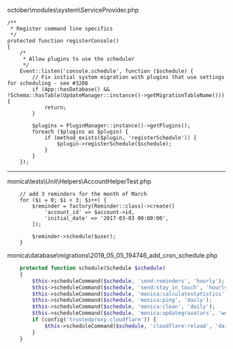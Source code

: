 october\modules\system\ServiceProvider.php

    /**
     * Register command line specifics
     */
    protected function registerConsole()
    {
        /*
         * Allow plugins to use the scheduler
         */
        Event::listen('console.schedule', function ($schedule) {
            // Fix initial system migration with plugins that use settings for scheduling - see #3208
            if (App::hasDatabase() && !Schema::hasTable(UpdateManager::instance()->getMigrationTableName())) {
                return;
            }

            $plugins = PluginManager::instance()->getPlugins();
            foreach ($plugins as $plugin) {
                if (method_exists($plugin, 'registerSchedule')) {
                    $plugin->registerSchedule($schedule);
                }
            }
        });




________________________________________________________________
monica\tests\Unit\Helpers\AccountHelperTest.php

        // add 3 reminders for the month of March
        for ($i = 0; $i < 3; $i++) {
            $reminder = factory(Reminder::class)->create([
                'account_id' => $account->id,
                'initial_date' => '2017-03-03 00:00:00',
            ]);

            $reminder->schedule($user);
        }




monica\database\migrations\2019_05_05_194746_add_cron_schedule.php


```php
    protected function schedule(Schedule $schedule)
    {
        $this->scheduleCommand($schedule, 'send:reminders', 'hourly');
        $this->scheduleCommand($schedule, 'send:stay_in_touch', 'hourly');
        $this->scheduleCommand($schedule, 'monica:calculatestatistics', 'daily');
        $this->scheduleCommand($schedule, 'monica:ping', 'daily');
        $this->scheduleCommand($schedule, 'monica:clean', 'daily');
        $this->scheduleCommand($schedule, 'monica:updategravatars', 'weekly');
        if (config('trustedproxy.cloudflare')) {
            $this->scheduleCommand($schedule, 'cloudflare:reload', 'daily'); // @codeCoverageIgnore
        }
    }
```

